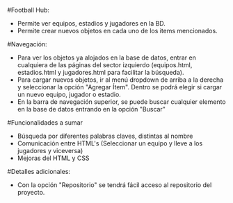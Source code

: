 #Football Hub:
- Permite ver equipos, estadios y jugadores en la BD.
- Permite crear nuevos objetos en cada uno de los items mencionados.

#Navegación:
- Para ver los objetos ya alojados en la base de datos, entrar en cualquiera de las páginas del sector izquierdo (equipos.html, estadios.html y jugadores.html para facilitar la búsqueda).
- Para cargar nuevos objetos, ir al menú dropdown de arriba a la derecha y seleccionar la opción "Agregar Ítem". Dentro se podrá elegir si cargar un nuevo equipo, jugador o estadio.
- En la barra de navegación superior, se puede buscar cualquier elemento en la base de datos entrando en la opción "Buscar"

#Funcionalidades a sumar
- Búsqueda por diferentes palabras claves, distintas al nombre
- Comunicación entre HTML's (Seleccionar un equipo y lleve a los jugadores y viceversa)
- Mejoras del HTML y CSS

#Detalles adicionales:
- Con la opción "Repositorio" se tendrá fácil acceso al repositorio del proyecto.